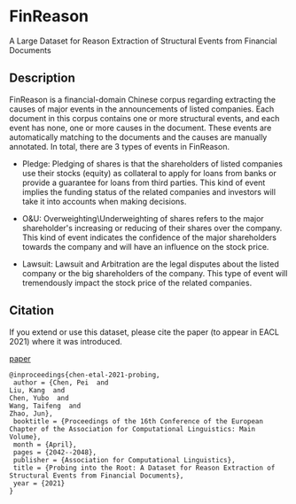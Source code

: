 # FinReason

A Large Dataset for Reason Extraction of Structural Events from Financial Documents


## Description

FinReason is a financial-domain Chinese corpus regarding extracting the causes of major
events in the announcements of listed companies. Each document in this corpus contains one or more structural events, and each event has none, one or more causes in the document. These events are automatically matching to the documents and the causes are manually annotated. In total, there are 3 types of events in FinReason. 

* Pledge: Pledging of shares is that the shareholders of listed companies use their stocks
(equity) as collateral to apply for loans from banks or provide a guarantee for loans from third parties. This kind of event implies the funding status of the related companies and investors will take it into accounts when making decisions. 

* O&U: Overweighting\Underweighting of shares refers to the major shareholder's increasing
or reducing of their shares over the company. This kind of event indicates the confidence of the major shareholders towards the company and will have an influence on the stock price. 

* Lawsuit: Lawsuit and Arbitration are the legal disputes about the listed company or the big
shareholders of the company. This type of event will tremendously impact the stock price of the related companies.


## Citation

If you extend or use this dataset, please cite the paper (to appear in EACL 2021) where it was introduced.

[paper](https://www.aclweb.org/anthology/2021.eacl-main.175.pdf) 
```text
@inproceedings{chen-etal-2021-probing,
 author = {Chen, Pei  and
Liu, Kang  and
Chen, Yubo  and
Wang, Taifeng  and
Zhao, Jun},
 booktitle = {Proceedings of the 16th Conference of the European Chapter of the Association for Computational Linguistics: Main Volume},
 month = {April},
 pages = {2042--2048},
 publisher = {Association for Computational Linguistics},
 title = {Probing into the Root: A Dataset for Reason Extraction of Structural Events from Financial Documents},
 year = {2021}
}
```

